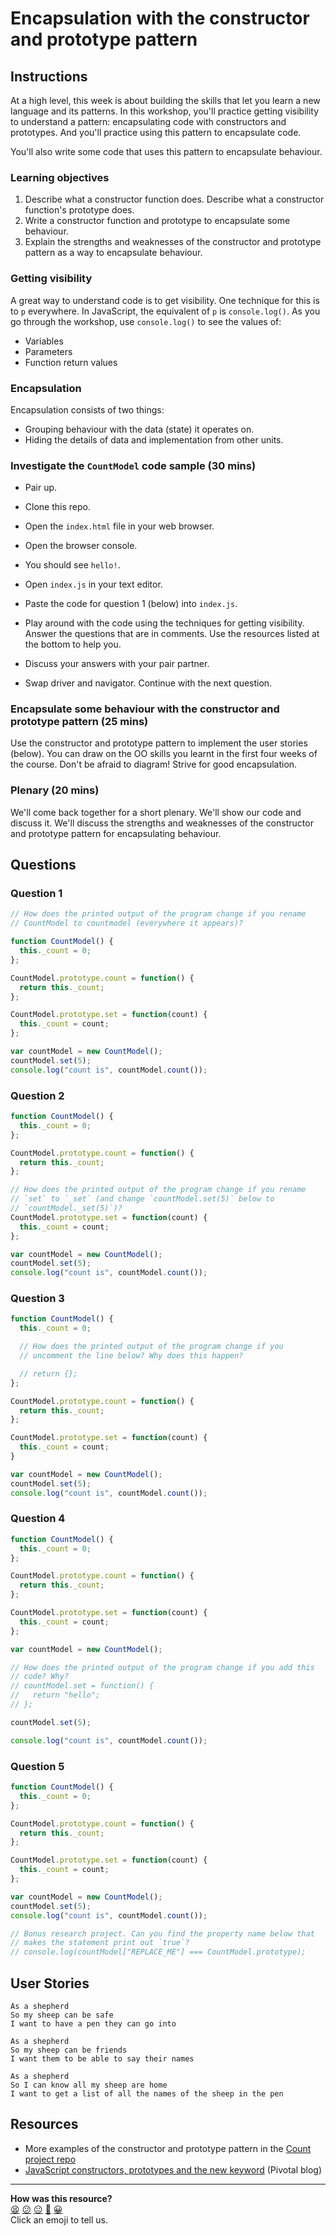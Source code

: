 # Encapsulation with the constructor and prototype pattern

## Instructions

At a high level, this week is about building the skills that let you learn a new language and its patterns.  In this workshop, you'll practice getting visibility to understand a pattern: encapsulating code with constructors and prototypes.  And you'll practice using this pattern to encapsulate code.

You'll also write some code that uses this pattern to encapsulate behaviour.

### Learning objectives

1. Describe what a constructor function does.  Describe what a constructor function's prototype does.
2. Write a constructor function and prototype to encapsulate some behaviour.
3. Explain the strengths and weaknesses of the constructor and prototype pattern as a way to encapsulate behaviour.

### Getting visibility

A great way to understand code is to get visibility.  One technique for this is to `p` everywhere.   In JavaScript, the equivalent of `p` is `console.log()`. As you go through the workshop, use `console.log()` to see the values of:

* Variables
* Parameters
* Function return values

### Encapsulation

Encapsulation consists of two things:

* Grouping behaviour with the data (state) it operates on.
* Hiding the details of data and implementation from other units.

### Investigate the `CountModel` code sample (30 mins)

* Pair up.

* Clone this repo.

* Open the `index.html` file in your web browser.

* Open the browser console.

* You should see `hello!`.

* Open `index.js` in your text editor.

* Paste the code for question 1 (below) into `index.js`.

* Play around with the code using the techniques for getting visibility. Answer the questions that are in comments.  Use the resources listed at the bottom to help you.

* Discuss your answers with your pair partner.

* Swap driver and navigator.  Continue with the next question.

### Encapsulate some behaviour with the constructor and prototype pattern (25 mins)

Use the constructor and prototype pattern to implement the user stories (below).  You can draw on the OO skills you learnt in the first four weeks of the course.  Don't be afraid to diagram! Strive for good encapsulation.

### Plenary (20 mins)

We'll come back together for a short plenary.  We'll show our code and discuss it.  We'll discuss the strengths and weaknesses of the constructor and prototype pattern for encapsulating behaviour.

## Questions

### Question 1

```js
// How does the printed output of the program change if you rename
// CountModel to countmodel (everywhere it appears)?

function CountModel() {
  this._count = 0;
};

CountModel.prototype.count = function() {
  return this._count;
};

CountModel.prototype.set = function(count) {
  this._count = count;
};

var countModel = new CountModel();
countModel.set(5);
console.log("count is", countModel.count());
```

### Question 2

```js
function CountModel() {
  this._count = 0;
};

CountModel.prototype.count = function() {
  return this._count;
};

// How does the printed output of the program change if you rename
// `set` to `_set` (and change `countModel.set(5)` below to
// `countModel._set(5)`)?
CountModel.prototype.set = function(count) {
  this._count = count;
};

var countModel = new CountModel();
countModel.set(5);
console.log("count is", countModel.count());
```

### Question 3

```js
function CountModel() {
  this._count = 0;

  // How does the printed output of the program change if you
  // uncomment the line below? Why does this happen?

  // return {};
};

CountModel.prototype.count = function() {
  return this._count;
};

CountModel.prototype.set = function(count) {
  this._count = count;
}

var countModel = new CountModel();
countModel.set(5);
console.log("count is", countModel.count());
```

### Question 4

```js
function CountModel() {
  this._count = 0;
};

CountModel.prototype.count = function() {
  return this._count;
};

CountModel.prototype.set = function(count) {
  this._count = count;
};

var countModel = new CountModel();

// How does the printed output of the program change if you add this
// code? Why?
// countModel.set = function() {
//   return "hello";
// };

countModel.set(5);

console.log("count is", countModel.count());
```

### Question 5

```js
function CountModel() {
  this._count = 0;
};

CountModel.prototype.count = function() {
  return this._count;
};

CountModel.prototype.set = function(count) {
  this._count = count;
};

var countModel = new CountModel();
countModel.set(5);
console.log("count is", countModel.count());

// Bonus research project. Can you find the property name below that
// makes the statement print out `true`?
// console.log(countModel["REPLACE_ME"] === CountModel.prototype);
```

## User Stories

```
As a shepherd
So my sheep can be safe
I want to have a pen they can go into
```

```
As a shepherd
So my sheep can be friends
I want them to be able to say their names
```

```
As a shepherd
So I can know all my sheep are home
I want to get a list of all the names of the sheep in the pen
```

## Resources

- More examples of the constructor and prototype pattern in the [Count project repo](https://github.com/maryrosecook/count)
- [JavaScript constructors, prototypes and the new keyword](https://blog.pivotal.io/labs/labs/javascript-constructors-prototypes-and-the-new-keyword) (Pivotal blog)

<!-- BEGIN GENERATED SECTION DO NOT EDIT -->

---

**How was this resource?**  
[😫](https://airtable.com/shrUJ3t7KLMqVRFKR?prefill_Repository=skills-workshops&prefill_File=javascript_fundamentals/encapsulation_with_constructor_and_prototype_pattern/README.md&prefill_Sentiment=😫) [😕](https://airtable.com/shrUJ3t7KLMqVRFKR?prefill_Repository=skills-workshops&prefill_File=javascript_fundamentals/encapsulation_with_constructor_and_prototype_pattern/README.md&prefill_Sentiment=😕) [😐](https://airtable.com/shrUJ3t7KLMqVRFKR?prefill_Repository=skills-workshops&prefill_File=javascript_fundamentals/encapsulation_with_constructor_and_prototype_pattern/README.md&prefill_Sentiment=😐) [🙂](https://airtable.com/shrUJ3t7KLMqVRFKR?prefill_Repository=skills-workshops&prefill_File=javascript_fundamentals/encapsulation_with_constructor_and_prototype_pattern/README.md&prefill_Sentiment=🙂) [😀](https://airtable.com/shrUJ3t7KLMqVRFKR?prefill_Repository=skills-workshops&prefill_File=javascript_fundamentals/encapsulation_with_constructor_and_prototype_pattern/README.md&prefill_Sentiment=😀)  
Click an emoji to tell us.

<!-- END GENERATED SECTION DO NOT EDIT -->
